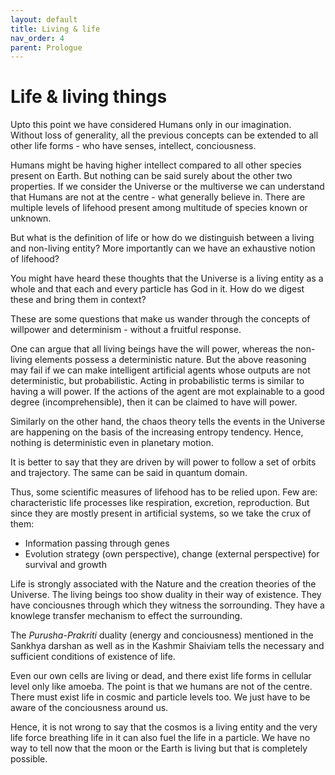 ```yaml
---
layout: default
title: Living & life
nav_order: 4
parent: Prologue
---
```


# Life & living things

Upto this point we have considered Humans only in our imagination. Without loss of generality, all the previous concepts can be extended to all other life forms - who have senses, intellect, conciousness.

Humans might be having higher intellect compared to all other species present on Earth. But nothing can be said surely about the other two properties. If we consider the Universe or the multiverse we can understand that Humans are not at the centre - what generally believe in. There are multiple levels of lifehood present among multitude of species known or unknown.

But what is the definition of life or how do we distinguish between a living and non-living entity? More importantly can we have an exhaustive notion of lifehood?

You might have heard these thoughts that the Universe is a living entity as a whole and that each and every particle has God in it. How do we digest these and bring them in context?

These are some questions that make us wander through the concepts of willpower and determinism - without a fruitful response. 

One can argue that all living beings have the will power, whereas the non-living elements possess a deterministic nature.
But the above reasoning may fail if we can make intelligent artificial agents whose outputs are not deterministic, but probabilistic. Acting in probabilistic terms is similar to having a will power. If the actions of the agent are mot explainable to a good degree (incomprehensible), then it can be claimed to have will power.

Similarly on the other hand, the chaos theory tells the events in the Universe are happening on the basis of the increasing entropy tendency. Hence, nothing is deterministic even in planetary motion. 

It is better to say that they are driven by will power to follow a set of orbits and trajectory. The same can be said in quantum domain.

Thus, some scientific measures of lifehood has to be relied upon. Few are: characteristic life processes like respiration, excretion, reproduction. But since they are mostly present in artificial systems, so we take the crux of them:
- Information passing through genes
- Evolution strategy (own perspective), change (external perspective) for survival and growth

Life is strongly associated with the Nature and the creation theories of the Universe.
The living beings too show duality in their way of existence. They have conciousnes through which they witness the sorrounding. They have a knowlege transfer mechanism to effect the surrounding.

The *Purusha-Prakriti* duality (energy and conciousness) mentioned in the Sankhya darshan as well as in the Kashmir Shaiviam tells the necessary and sufficient conditions of existence of life.

Even our own cells are living or dead, and there exist life forms in cellular level only like amoeba. The point is that we humans are not of the centre. There must exist life in cosmic and particle levels too. We just have to be aware of the conciousness around us.

Hence, it is not wrong to say that the cosmos is a living entity and the very life force breathing life in it can also fuel the life in a particle. We have no way to tell now that the moon or the Earth is living but that is completely possible.